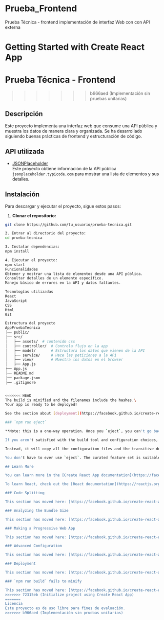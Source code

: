 

# Prueba_Frontend
Prueba Técnica - frontend implementación de interfaz Web con con API externa

# Getting Started with Create React App

# Prueba Técnica - Frontend 
>>>>>>> b966aed (Implementación sin pruebas unitarias)

## Descripción  
Este proyecto implementa una interfaz web que consume una API pública y muestra los datos de manera clara y organizada. Se ha desarrollado siguiendo buenas prácticas de frontend y estructuración de código.  

## API utilizada  
- [JSONPlaceholder](https://jsonplaceholder.typicode.com/)  
Este proyecto obtiene información de la API pública `jsonplaceholder.typicode.com` para mostrar una lista de elementos y sus detalles.  

## Instalación  
Para descargar y ejecutar el proyecto, sigue estos pasos:  

1. **Clonar el repositorio:**  
```bash
git clone https://github.com/tu_usuario/prueba-tecnica.git

2. Entrar al directorio del proyecto:
cd prueba-tecnica

3. Instalar dependencias:
npm install

4. Ejecutar el proyecto:
npm start
Funcionalidades
Obtener y mostrar una lista de elementos desde una API pública.
Consultar detalles de un elemento específico. 
Manejo básico de errores en la API y datos faltantes.

Tecnologías utilizadas
React
JavaScript
CSS
Html
Git

Estructura del proyecto
AppPruebaTecnica
│── public/
│── src/
│   ├── assets/  # contenido css
│   ├── controller/  # Controla flujo en la app
│   ├── model/       # Estructura los datos que vienen de la API
│   ├── service/     # Hace las peticiones a la APi
│   ├── view/        # Muestra los datos en el browser
│   ├── App.js
├── App.js
│── README.md
│── package.json
│── .gitignore


<<<<<<< HEAD
The build is minified and the filenames include the hashes.\
Your app is ready to be deployed!

See the section about [deployment](https://facebook.github.io/create-react-app/docs/deployment) for more information.

### `npm run eject`

**Note: this is a one-way operation. Once you `eject`, you can't go back!**

If you aren't satisfied with the build tool and configuration choices, you can `eject` at any time. This command will remove the single build dependency from your project.

Instead, it will copy all the configuration files and the transitive dependencies (webpack, Babel, ESLint, etc) right into your project so you have full control over them. All of the commands except `eject` will still work, but they will point to the copied scripts so you can tweak them. At this point you're on your own.

You don't have to ever use `eject`. The curated feature set is suitable for small and middle deployments, and you shouldn't feel obligated to use this feature. However we understand that this tool wouldn't be useful if you couldn't customize it when you are ready for it.

## Learn More

You can learn more in the [Create React App documentation](https://facebook.github.io/create-react-app/docs/getting-started).

To learn React, check out the [React documentation](https://reactjs.org/).

### Code Splitting

This section has moved here: [https://facebook.github.io/create-react-app/docs/code-splitting](https://facebook.github.io/create-react-app/docs/code-splitting)

### Analyzing the Bundle Size

This section has moved here: [https://facebook.github.io/create-react-app/docs/analyzing-the-bundle-size](https://facebook.github.io/create-react-app/docs/analyzing-the-bundle-size)

### Making a Progressive Web App

This section has moved here: [https://facebook.github.io/create-react-app/docs/making-a-progressive-web-app](https://facebook.github.io/create-react-app/docs/making-a-progressive-web-app)

### Advanced Configuration

This section has moved here: [https://facebook.github.io/create-react-app/docs/advanced-configuration](https://facebook.github.io/create-react-app/docs/advanced-configuration)

### Deployment

This section has moved here: [https://facebook.github.io/create-react-app/docs/deployment](https://facebook.github.io/create-react-app/docs/deployment)

### `npm run build` fails to minify

This section has moved here: [https://facebook.github.io/create-react-app/docs/troubleshooting#npm-run-build-fails-to-minify](https://facebook.github.io/create-react-app/docs/troubleshooting#npm-run-build-fails-to-minify)
>>>>>>> 72315eb (Initialize project using Create React App)
=======
Licencia
Este proyecto es de uso libre para fines de evaluación.
>>>>>>> b966aed (Implementación sin pruebas unitarias)
